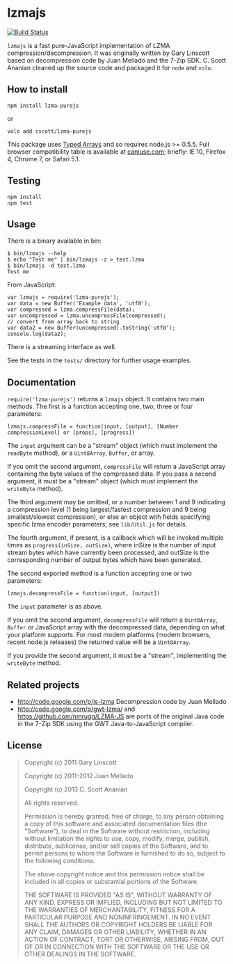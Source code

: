 # lzmajs

[![Build Status](https://travis-ci.org/cscott/lzma-purejs.png)](https://travis-ci.org/cscott/lzma-purejs)

`lzmajs` is a fast pure-JavaScript implementation of LZMA
compression/decompression.  It was originally written by Gary Linscott
based on decompression code by Juan Mellado and the 7-Zip SDK.
C. Scott Ananian cleaned up the source code and packaged it for `node`
and `volo`.

## How to install

```
npm install lzma-purejs
```
or
```
volo add cscott/lzma-purejs
```

This package uses
[Typed Arrays](https://developer.mozilla.org/en-US/docs/JavaScript/Typed_arrays)
and so requires node.js >= 0.5.5.  Full browser compatibility table
is available at [caniuse.com](http://caniuse.com/typedarrays); briefly:
IE 10, Firefox 4, Chrome 7, or Safari 5.1.

## Testing

```
npm install
npm test
```

## Usage

There is a binary available in bin:
```
$ bin/lzmajs --help
$ echo "Test me" | bin/lzmajs -z > test.lzma
$ bin/lzmajs -d test.lzma
Test me
```

From JavaScript:
```
var lzmajs = require('lzma-purejs');
var data = new Buffer('Example data', 'utf8');
var compressed = lzma.compressFile(data);
var uncompressed = lzma.uncompressFile(compressed);
// convert from array back to string
var data2 = new Buffer(uncompressed).toString('utf8');
console.log(data2);
```
There is a streaming interface as well.

See the tests in the `tests/` directory for further usage examples.

## Documentation

`require('lzma-purejs')` returns a `lzmajs` object.  It contains two main
methods.  The first is a function accepting one, two, three or four
parameters:

`lzmajs.compressFile = function(input, [output], [Number compressionLevel] or [props], [progress])`

The `input` argument can be a "stream" object (which must implement the
`readByte` method), or a `Uint8Array`, `Buffer`, or array.

If you omit the second argument, `compressFile` will return a JavaScript
array containing the byte values of the compressed data.  If you pass
a second argument, it must be a "stream" object (which must implement the
`writeByte` method).

The third argument may be omitted, or a number between 1 and 9 indicating
a compression level (1 being largest/fastest compression and 9 being
smallest/slowest compression), or else an object with fields specifying
specific lzma encoder parameters; see `lib/Util.js` for details.

The fourth argument, if present, is a callback which will be invoked
multiple times as `progress(inSize, outSize)`, where inSize is the number of
input stream bytes which have currently been processed, and outSize is the
corresponding number of output bytes which have been generated.

The second exported method is a function accepting one or two parameters:

`lzmajs.decompressFile = function(input, [output])`

The `input` parameter is as above.

If you omit the second argument, `decompressFile` will return a
`Uint8Array`, `Buffer` or JavaScript array with the decompressed
data, depending on what your platform supports.  For most modern
platforms (modern browsers, recent node.js releases) the returned
value will be a `Uint8Array`.

If you provide the second argument, it must be a "stream", implementing
the `writeByte` method.

## Related projects

* http://code.google.com/p/js-lzma Decompression code by Juan Mellado
* http://code.google.com/p/gwt-lzma/ and https://github.com/nmrugg/LZMA-JS
  are ports of the original Java code in the 7-Zip SDK
  using the GWT Java-to-JavaScript compiler.

## License

> Copyright (c) 2011 Gary Linscott
>
> Copyright (c) 2011-2012 Juan Mellado
>
> Copyright (c) 2013 C. Scott Ananian
>
> All rights reserved.
>
> Permission is hereby granted, free of charge, to any person obtaining a copy
> of this software and associated documentation files (the "Software"), to deal
> in the Software without restriction, including without limitation the rights
> to use, copy, modify, merge, publish, distribute, sublicense, and/or sell
> copies of the Software, and to permit persons to whom the Software is
> furnished to do so, subject to the following conditions:
>
> The above copyright notice and this permission notice shall be included in
> all copies or substantial portions of the Software.
>
> THE SOFTWARE IS PROVIDED "AS IS", WITHOUT WARRANTY OF ANY KIND, EXPRESS OR
> IMPLIED, INCLUDING BUT NOT LIMITED TO THE WARRANTIES OF MERCHANTABILITY,
> FITNESS FOR A PARTICULAR PURPOSE AND NONINFRINGEMENT. IN NO EVENT SHALL THE
> AUTHORS OR COPYRIGHT HOLDERS BE LIABLE FOR ANY CLAIM, DAMAGES OR OTHER
> LIABILITY, WHETHER IN AN ACTION OF CONTRACT, TORT OR OTHERWISE, ARISING FROM,
> OUT OF OR IN CONNECTION WITH THE SOFTWARE OR THE USE OR OTHER DEALINGS IN
> THE SOFTWARE.
